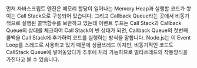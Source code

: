 먼저 자바스크립트 엔진은 메모리 할당이 일어나는 Memory Heap과 실행할 코드가 쌓이는 Call Stack으로 구성되어 있습니다.
그리고 Callback Queue라는 곳에서 비동기적으로 실행된 콜백함수를 보관하고 있는데 이벤트 루프는
Call Stack과 Callback Queue의 상태를 체크하여 Call Stack이 빈 상태가 되면, Callback Queue의 첫번째 콜백을
Call Stack에 추가하여 코드를 실행하는 방식을 말합니다.
Node.js는 이 Event Loop를 스레드로 사용하고 있기 때문에 싱글쓰레드 이지만, 비동기적인 코드도 CallStack Queue에
넣어놓았다가 추후에 처리 가능하므로 멀티쓰레드의 작동방식을 가진다고 볼 수 있습니다.